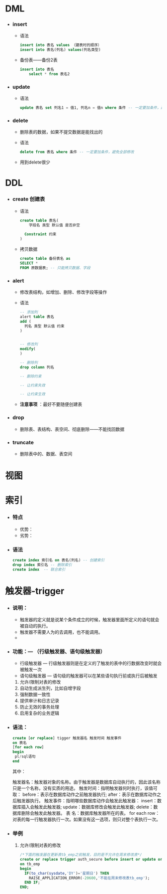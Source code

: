 # DML

- ### insert

  - 语法

    ```sql
    insert into 表名 values （建表时的顺序）
    insert into 表名(列名) values(列名类型)
    ```

  - 备份表——备份2表 

    ```sql
    insert into 表名 
    	select * from 表名2
    ```

    

- ### update

  - 语法

    ```sql
    update 表名 set 列名1 = 值1, 列名n = 值n where 条件 -- 一定要加条件，避免全部修改
    ```

    

- ### delete

  - 删除表的数据，如果不提交数据是能找出的

  - 语法

    ```sql
    delete from 表名 where 条件 -- 一定要加条件，避免全部修改
    ```

  - 用到delete很少

# DDL

- ### create 创建表

  - 语法

    ```sql
    create table 表名(
    	字段名 类型 默认值 是否非空
      
      Constraint 约束
    )
    ```

  - 拷贝数据

    ```sql
    create table 备份表名 as
    SELECT * 
    FROM 原数据表; -- 只能拷贝数据、字段
    ```

- ### alert

  - 修改表结构，如增加、删除、修改字段等操作

  - 语法

    ```sql
    -- 添加列
    alert table 表名
    add (
      列名 类型 默认值 约束
    )
    	
    
    -- 修改列
    modify(
    )
    
    -- 删除列
    drop column 列名
    
    -- 删除约束
    
    -- 让约束失效
    
    -- 让约束生效
    
    
    ```

  - **注意事项** ：最好不要随便创建表

- ### drop

  - 删除表、表结构、表空间、彻底删除——不能找回数据

- ### truncate

  - 删除表中的、数据、表空间 

# 视图

# 索引

- ### 特点

  - 优势：
  - 劣势：

- ### 语法

  ```sql
  create index 索引名 on 表名(列名) -- 创建索引
  drop index 索引名 -- 删除索引
  create index  -- 联合索引
  ```

# 触发器-trigger

- ### 说明：

  - 触发器的定义就是说某个条件成立的时候，触发器里面所定义的语句就会被自动的执行。
  - 触发器不需要人为的去调用，也不能调用。
  - 

- ### 功能：— （行级触发器、语句级触发器）

  - 行级触发器 — 行级触发器则是在定义的了触发的表中的行数据改变时就会被触发一次
  - 语句级触发器 — 语句级的触发器可以在某些语句执行前或执行后被触发

  1. 允许/限制对表的修改
  2. 自动生成派生列，比如自增字段
  3.  强制数据一致性
  4.  提供审计和日志记录
  5.  防止无效的事务处理
  6.  启用复杂的业务逻辑

- ### 语法：

  ```sql
  create [or replace] tigger 触发器名 触发时间 触发事件
  on 表名
  [for each row]
  begin
   pl/sql语句
  end
  ```

  其中：
  
  触发器名：触发器对象的名称。由于触发器是数据库自动执行的，因此该名称只是一个名称，没有实质的用途。
  触发时间：指明触发器何时执行，该值可取：
  before：表示在数据库动作之前触发器执行;
  after：表示在数据库动作之后触发器执行。
  触发事件：指明哪些数据库动作会触发此触发器：
  insert：数据库插入会触发此触发器;
  update：数据库修改会触发此触发器;
  delete：数据库删除会触发此触发器。
  表 名：数据库触发器所在的表。
  for each row：对表的每一行触发器执行一次。如果没有这一选项，则只对整个表执行一次。
  
- ### 举例

  1. 允许/限制对表的修改

     ```sql
     /*下面的触发器在更新表tb_emp之前触发，目的是不允许在周末修改表*/
     create or replace trigger auth_secure before insert or update or DELETE
     on tb_emp
     begin
       IF(to_char(sysdate,'DY')='星期日') THEN
         RAISE_APPLICATION_ERROR(-20600,'不能在周末修改表tb_emp');
       END IF;
     END;
     ```

     